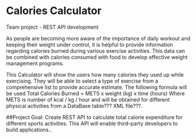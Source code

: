 # Calories Calculator
 Team project - REST API development

As people are becoming more aware of the importance of daily workout and keeping their
weight under control, it is helpful to provide information regarding calories
burned during various exercise activities. This data can be combined with calories
consumed with food to develop effective weight management programs. 

This Calculator will show the users how many calories they used up while exercising.
They will be able to select a type of exercise from a comprehensive list to provide accurate estimate. 
The following formula will be used Total Calories Burned = METS x weight (kg) x time (hours) 
Where METS is number of kcal / kg / hour and will be obtained for different physical activities from a DataBase table??? XML file???.  

##Project Goal:
Create REST API to calculate total calorie expenditure for different sports activities.
This API will enable third-party developers to build applications..

 

